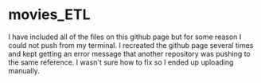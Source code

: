 # movies_ETL

I have included all of the files on this github page but for some reason I could not push from my terminal. I recreated the github page several times and kept getting an error message that another repository was pushing to the same reference. I wasn't sure how to fix so I ended up uploading manually.
